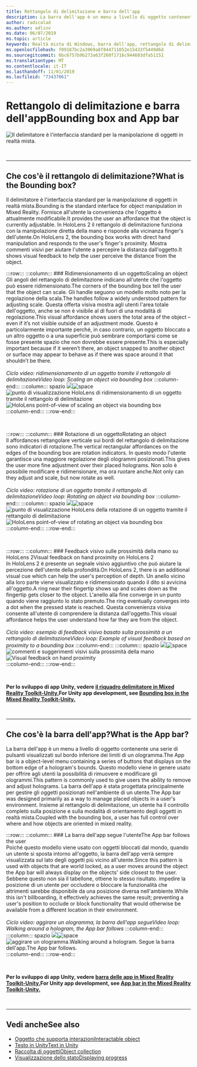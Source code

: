 ```yaml
---
title: Rettangolo di delimitazione e barra dell'app
description: La barra dell'app è un menu a livello di oggetto contenente una serie di pulsanti visualizzati sul bordo inferiore dei limiti di un ologramma.
author: radicalad
ms.author: adlinv
ms.date: 06/07/2019
ms.topic: article
keywords: Realtà mista di Windows, barra dell'app, rettangolo di delimitazione
ms.openlocfilehash: f09187bc2a3969a8f844711052e15433f5449d6d
ms.sourcegitcommit: 6bc6757b9b273a63f260f1716c944603dfa51151
ms.translationtype: MT
ms.contentlocale: it-IT
ms.lasthandoff: 11/01/2019
ms.locfileid: "73437061"
---
```

# <a name="bounding-box-and-app-bar"></a><span data-ttu-id="4e5dd-104">Rettangolo di delimitazione e barra dell'app</span><span class="sxs-lookup"><span data-stu-id="4e5dd-104">Bounding box and App bar</span></span>
![Il delimitatore è l'interfaccia standard per la manipolazione di oggetti in realtà mista.](images/640px-boundingbox-hero.jpg)<br>

<br>

---

## <a name="what-is-the-bounding-box"></a><span data-ttu-id="4e5dd-106">Che cos'è il rettangolo di delimitazione?</span><span class="sxs-lookup"><span data-stu-id="4e5dd-106">What is the Bounding box?</span></span>

<span data-ttu-id="4e5dd-107">Il delimitatore è l'interfaccia standard per la manipolazione di oggetti in realtà mista.</span><span class="sxs-lookup"><span data-stu-id="4e5dd-107">Bounding is the standard interface for object manipulation in Mixed Reality.</span></span> <span data-ttu-id="4e5dd-108">Fornisce all'utente la convenienza che l'oggetto è attualmente modificabile.</span><span class="sxs-lookup"><span data-stu-id="4e5dd-108">It provides the user an affordance that the object is currently adjustable.</span></span> <span data-ttu-id="4e5dd-109">In HoloLens 2 il rettangolo di delimitazione funziona con la manipolazione diretta della mano e risponde alla vicinanza finger's dell'utente.</span><span class="sxs-lookup"><span data-stu-id="4e5dd-109">On HoloLens 2, the bounding box works with direct hand manipulation and responds to the user's finger's proximity.</span></span> <span data-ttu-id="4e5dd-110">Mostra commenti visivi per aiutare l'utente a percepire la distanza dall'oggetto.</span><span class="sxs-lookup"><span data-stu-id="4e5dd-110">It shows visual feedback to help the user perceive the distance from the object.</span></span>

:::row:::
    :::column:::
        ### <a name="scaling-an-objectbr"></a><span data-ttu-id="4e5dd-111">Ridimensionamento di un oggetto</span><span class="sxs-lookup"><span data-stu-id="4e5dd-111">Scaling an object</span></span><br>
        <span data-ttu-id="4e5dd-112">Gli angoli del rettangolo di delimitazione indicano all'utente che l'oggetto può essere ridimensionato.</span><span class="sxs-lookup"><span data-stu-id="4e5dd-112">The corners of the bounding box tell the user that the object can scale.</span></span> <span data-ttu-id="4e5dd-113">Gli handle seguono un modello molto noto per la regolazione della scala.</span><span class="sxs-lookup"><span data-stu-id="4e5dd-113">The handles follow a widely understood pattern for adjusting scale.</span></span> <span data-ttu-id="4e5dd-114">Questa offerta visiva mostra agli utenti l'area totale dell'oggetto, anche se non è visibile al di fuori di una modalità di regolazione.</span><span class="sxs-lookup"><span data-stu-id="4e5dd-114">This visual affordance shows users the total area of the object – even if it’s not visible outside of an adjustment mode.</span></span> <span data-ttu-id="4e5dd-115">Questo è particolarmente importante perché, in caso contrario, un oggetto bloccato a un altro oggetto o a una superficie può sembrare comportarsi come se fosse presente spazio che non dovrebbe essere presente.</span><span class="sxs-lookup"><span data-stu-id="4e5dd-115">This is especially important because if it weren’t there, an object snapped to another object or surface may appear to behave as if there was space around it that shouldn’t be there.</span></span><br>
        <br>
        <span data-ttu-id="4e5dd-116">*Ciclo video: ridimensionamento di un oggetto tramite il rettangolo di delimitazione*</span><span class="sxs-lookup"><span data-stu-id="4e5dd-116">*Video loop: Scaling an object via bounding box*</span></span>
    :::column-end:::
        :::column:::
        <span data-ttu-id="4e5dd-117">spazio ![](images/spacer-20x582.png)</span><span class="sxs-lookup"><span data-stu-id="4e5dd-117">![space](images/spacer-20x582.png)</span></span><br>
       <span data-ttu-id="4e5dd-118">![punto di visualizzazione HoloLens di ridimensionamento di un oggetto tramite il rettangolo di delimitazione](images/HoloLens2_BoundingBox.gif)</span><span class="sxs-lookup"><span data-stu-id="4e5dd-118">![HoloLens point-of-view of scaling an object via bounding box](images/HoloLens2_BoundingBox.gif)</span></span><br>
    :::column-end:::
:::row-end:::

<br>

:::row:::
    :::column:::
        ### <a name="rotating-an-objectbr"></a><span data-ttu-id="4e5dd-119">Rotazione di un oggetto</span><span class="sxs-lookup"><span data-stu-id="4e5dd-119">Rotating an object</span></span><br>
        <span data-ttu-id="4e5dd-120">Il affordances rettangolare verticale sui bordi del rettangolo di delimitazione sono indicatori di rotazione.</span><span class="sxs-lookup"><span data-stu-id="4e5dd-120">The vertical rectangular affordances on the edges of the bounding box are rotation indicators.</span></span> <span data-ttu-id="4e5dd-121">In questo modo l'utente garantisce una maggiore regolazione degli ologrammi posizionati.</span><span class="sxs-lookup"><span data-stu-id="4e5dd-121">This gives the user more fine adjustment over their placed holograms.</span></span> <span data-ttu-id="4e5dd-122">Non solo è possibile modificare e ridimensionare, ma ora ruotare anche.</span><span class="sxs-lookup"><span data-stu-id="4e5dd-122">Not only can they adjust and scale, but now rotate as well.</span></span><br>
        <br>
        <span data-ttu-id="4e5dd-123">*Ciclo video: rotazione di un oggetto tramite il rettangolo di delimitazione*</span><span class="sxs-lookup"><span data-stu-id="4e5dd-123">*Video loop: Rotating an object via bounding box*</span></span>
    :::column-end:::
        :::column:::
        <span data-ttu-id="4e5dd-124">spazio ![](images/spacer-20x582.png)</span><span class="sxs-lookup"><span data-stu-id="4e5dd-124">![space](images/spacer-20x582.png)</span></span><br>
       <span data-ttu-id="4e5dd-125">![punto di visualizzazione HoloLens della rotazione di un oggetto tramite il rettangolo di delimitazione](images/HoloLens2_BoundingBox_Rotate.gif)</span><span class="sxs-lookup"><span data-stu-id="4e5dd-125">![HoloLens point-of-view of rotating an object via bounding box](images/HoloLens2_BoundingBox_Rotate.gif)</span></span><br>
    :::column-end:::
:::row-end:::

<br>

:::row:::
    :::column:::
        ### <a name="visual-feedback-on-hand-proximity-on-hololens-2br"></a><span data-ttu-id="4e5dd-126">Feedback visivo sulle prossimità della mano su HoloLens 2</span><span class="sxs-lookup"><span data-stu-id="4e5dd-126">Visual feedback on hand proximity on HoloLens 2</span></span><br>
        <span data-ttu-id="4e5dd-127">In HoloLens 2 è presente un segnale visivo aggiuntivo che può aiutare la percezione dell'utente della profondità.</span><span class="sxs-lookup"><span data-stu-id="4e5dd-127">On HoloLens 2, there is an additional visual cue which can help the user's perception of depth.</span></span> <span data-ttu-id="4e5dd-128">Un anello vicino alla loro parte viene visualizzato e ridimensionato quando il dito si avvicina all'oggetto.</span><span class="sxs-lookup"><span data-stu-id="4e5dd-128">A ring near their fingertip shows up and scales down as the fingertip gets closer to the object.</span></span> <span data-ttu-id="4e5dd-129">L'anello alla fine converge in un punto quando viene raggiunto lo stato premuto.</span><span class="sxs-lookup"><span data-stu-id="4e5dd-129">The ring eventually converges into a dot when the pressed state is reached.</span></span> <span data-ttu-id="4e5dd-130">Questa convenienza visiva consente all'utente di comprendere la distanza dall'oggetto.</span><span class="sxs-lookup"><span data-stu-id="4e5dd-130">This visual affordance helps the user understand how far they are from the object.</span></span><br>
        <br>
        <span data-ttu-id="4e5dd-131">*Ciclo video: esempio di feedback visivo basato sulla prossimità a un rettangolo di delimitazione*</span><span class="sxs-lookup"><span data-stu-id="4e5dd-131">*Video loop: Example of visual feedback based on proximity to a bounding box*</span></span>
    :::column-end:::
        :::column:::
        <span data-ttu-id="4e5dd-132">spazio ![](images/spacer-20x582.png)</span><span class="sxs-lookup"><span data-stu-id="4e5dd-132">![space](images/spacer-20x582.png)</span></span><br>
       <span data-ttu-id="4e5dd-133">![commenti e suggerimenti visivi sulla prossimità della mano](images/HoloLens2_Proximity.gif)</span><span class="sxs-lookup"><span data-stu-id="4e5dd-133">![Visual feedback on hand proximity](images/HoloLens2_Proximity.gif)</span></span><br>
    :::column-end:::
:::row-end:::

<br>

<span data-ttu-id="4e5dd-134">**Per lo sviluppo di app Unity, vedere [il riquadro delimitatore in Mixed Reality Toolkit-Unity.](https://microsoft.github.io/MixedRealityToolkit-Unity/Documentation/README_BoundingBox.html)**</span><span class="sxs-lookup"><span data-stu-id="4e5dd-134">**For Unity app development, see [Bounding box in the Mixed Reality Toolkit-Unity.](https://microsoft.github.io/MixedRealityToolkit-Unity/Documentation/README_BoundingBox.html)**</span></span>

<br>

---

## <a name="what-is-the-app-bar"></a><span data-ttu-id="4e5dd-135">Che cos'è la barra dell'app?</span><span class="sxs-lookup"><span data-stu-id="4e5dd-135">What is the App bar?</span></span>

<span data-ttu-id="4e5dd-136">La barra dell'app è un menu a livello di oggetto contenente una serie di pulsanti visualizzati sul bordo inferiore dei limiti di un ologramma.</span><span class="sxs-lookup"><span data-stu-id="4e5dd-136">The App bar is a object-level menu containing a series of buttons that displays on the bottom edge of a hologram's bounds.</span></span> <span data-ttu-id="4e5dd-137">Questo modello viene in genere usato per offrire agli utenti la possibilità di rimuovere e modificare gli ologrammi.</span><span class="sxs-lookup"><span data-stu-id="4e5dd-137">This pattern is commonly used to give users the ability to remove and adjust holograms.</span></span> <span data-ttu-id="4e5dd-138">La barra dell'app è stata progettata principalmente per gestire gli oggetti posizionati nell'ambiente di un utente.</span><span class="sxs-lookup"><span data-stu-id="4e5dd-138">The App bar was designed primarily as a way to manage placed objects in a user's environment.</span></span> <span data-ttu-id="4e5dd-139">Insieme al rettangolo di delimitazione, un utente ha il controllo completo sulla posizione e sulla modalità di orientamento degli oggetti in realtà mista.</span><span class="sxs-lookup"><span data-stu-id="4e5dd-139">Coupled with the bounding box, a user has full control over where and how objects are oriented in mixed reality.</span></span>

:::row:::
    :::column:::
        ### <a name="the-app-bar-follows-the-userbr"></a><span data-ttu-id="4e5dd-140">La barra dell'app segue l'utente</span><span class="sxs-lookup"><span data-stu-id="4e5dd-140">The App bar follows the user</span></span><br>
        <span data-ttu-id="4e5dd-141">Poiché questo modello viene usato con oggetti bloccati dal mondo, quando un utente si sposta intorno all'oggetto, la barra dell'app verrà sempre visualizzata sul lato degli oggetti più vicino all'utente.</span><span class="sxs-lookup"><span data-stu-id="4e5dd-141">Since this pattern is used with objects that are world locked, as a user moves around the object the App bar will always display on the objects' side closest to the user.</span></span> <span data-ttu-id="4e5dd-142">Sebbene questo non sia il tabellone, ottiene lo stesso risultato. impedire la posizione di un utente per occludere o bloccare la funzionalità che altrimenti sarebbe disponibile da una posizione diversa nell'ambiente.</span><span class="sxs-lookup"><span data-stu-id="4e5dd-142">While this isn't billboarding, it effectively achieves the same result; preventing a user's position to occlude or block functionality that would otherwise be available from a different location in their environment.</span></span> <br>
        <br>
        <span data-ttu-id="4e5dd-143">*Ciclo video: aggirare un ologramma, la barra dell'app segue*</span><span class="sxs-lookup"><span data-stu-id="4e5dd-143">*Video loop: Walking around a hologram, the App bar follows*</span></span>
    :::column-end:::
        :::column:::
        <span data-ttu-id="4e5dd-144">spazio ![](images/spacer-20x582.png)</span><span class="sxs-lookup"><span data-stu-id="4e5dd-144">![space](images/spacer-20x582.png)</span></span><br>
       <span data-ttu-id="4e5dd-145">![aggirare un ologramma.</span><span class="sxs-lookup"><span data-stu-id="4e5dd-145">![Walking around a hologram.</span></span> <span data-ttu-id="4e5dd-146">Segue la barra dell'app.](images/HoloLens2_AppBarFollowing.gif)</span><span class="sxs-lookup"><span data-stu-id="4e5dd-146">The App bar follows.](images/HoloLens2_AppBarFollowing.gif)</span></span><br>
    :::column-end:::
:::row-end:::

<br>



<span data-ttu-id="4e5dd-147">**Per lo sviluppo di app Unity, vedere [barra delle app in Mixed Reality Toolkit-Unity.](https://microsoft.github.io/MixedRealityToolkit-Unity/Documentation/README_AppBar.html)**</span><span class="sxs-lookup"><span data-stu-id="4e5dd-147">**For Unity app development, see [App bar in the Mixed Reality Toolkit-Unity.](https://microsoft.github.io/MixedRealityToolkit-Unity/Documentation/README_AppBar.html)**</span></span>

<br>

---

## <a name="see-also"></a><span data-ttu-id="4e5dd-148">Vedi anche</span><span class="sxs-lookup"><span data-stu-id="4e5dd-148">See also</span></span>
* [<span data-ttu-id="4e5dd-149">Oggetto che supporta interazioni</span><span class="sxs-lookup"><span data-stu-id="4e5dd-149">Interactable object</span></span>](interactable-object.md)
* [<span data-ttu-id="4e5dd-150">Testo in Unity</span><span class="sxs-lookup"><span data-stu-id="4e5dd-150">Text in Unity</span></span>](text-in-unity.md)
* [<span data-ttu-id="4e5dd-151">Raccolta di oggetti</span><span class="sxs-lookup"><span data-stu-id="4e5dd-151">Object collection</span></span>](object-collection.md)
* [<span data-ttu-id="4e5dd-152">Visualizzazione dello stato</span><span class="sxs-lookup"><span data-stu-id="4e5dd-152">Displaying progress</span></span>](progress.md)
